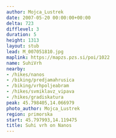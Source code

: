 ```yaml
---
author: Mojca_Lustrek
date: 2007-05-20 00:00:00+00:00
delta: 723
difflevel: 3
duration: 5
height: 1313
layout: stub
lead: M_007051810.jpg
maplink: https://mapzs.pzs.si/poi/1022
name: SuhiVrh
nearby:
- /hikes/nanos
- /biking/predjamahrusica
- /biking/vrhpoljeabram
- /hikes/svmiklavz_vipava
- /hikes/gradiskatura
peak: 45.798405,14.066979
photo_author: Mojca_Lustrek
region: primorska
start: 45.797993,14.119475
title: Suhi vrh on Nanos
---
```

